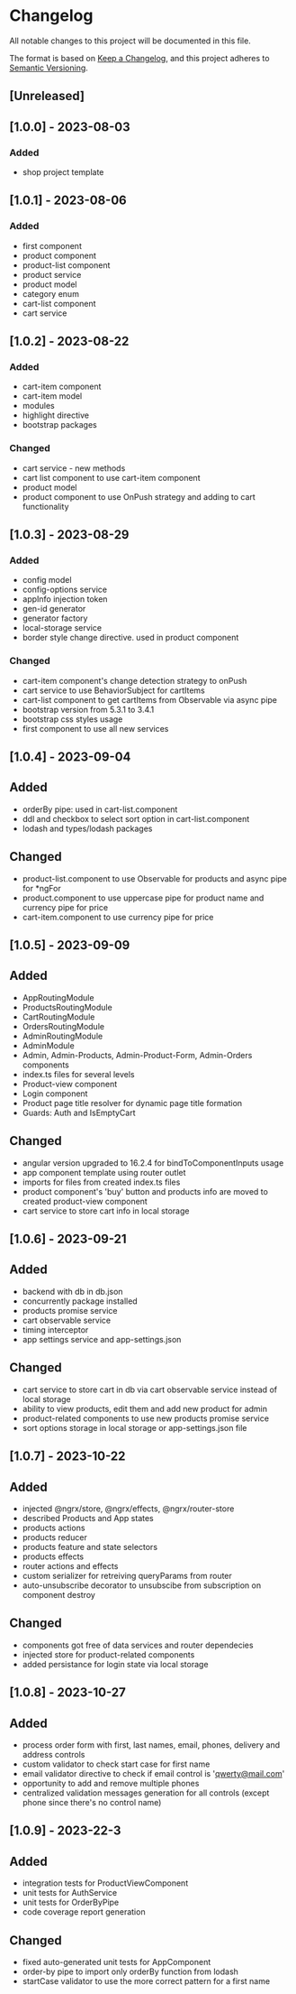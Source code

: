 # Changelog

All notable changes to this project will be documented in this file.

The format is based on [Keep a Changelog](https://keepachangelog.com/en/1.0.0/),
and this project adheres to [Semantic Versioning](https://semver.org/spec/v2.0.0.html).

## [Unreleased]

## [1.0.0] - 2023-08-03

### Added

- shop project template

## [1.0.1] - 2023-08-06

### Added

- first component
- product component
- product-list component
- product service
- product model
- category enum
- cart-list component
- cart service

## [1.0.2] - 2023-08-22

### Added

- cart-item component
- cart-item model
- modules
- highlight directive
- bootstrap packages


### Changed

- cart service - new methods
- cart list component to use cart-item component
- product model
- product component to use OnPush strategy and adding to cart functionality

## [1.0.3] - 2023-08-29

### Added

- config model
- config-options service
- appInfo injection token
- gen-id generator
- generator factory
- local-storage service
- border style change directive. used in product component


### Changed

- cart-item component's change detection strategy to onPush
- cart service to use BehaviorSubject for cartItems
- cart-list component to get cartItems from Observable via async pipe
- bootstrap version from 5.3.1 to 3.4.1
- bootstrap css styles usage
- first component to use all new services

## [1.0.4] - 2023-09-04

## Added

- orderBy pipe: used in cart-list.component
- ddl and checkbox to select sort option in cart-list.component
- lodash and types/lodash packages

## Changed

- product-list.component to use Observable for products and async pipe for *ngFor
- product.component to use uppercase pipe for product name and currency pipe for price
- cart-item.component to use currency pipe for price

## [1.0.5] - 2023-09-09

## Added

- AppRoutingModule
- ProductsRoutingModule
- CartRoutingModule
- OrdersRoutingModule
- AdminRoutingModule
- AdminModule
- Admin, Admin-Products, Admin-Product-Form, Admin-Orders components
- index.ts files for several levels
- Product-view component
- Login component
- Product page title resolver for dynamic page title formation
- Guards: Auth and IsEmptyCart

## Changed

- angular version upgraded to 16.2.4 for bindToComponentInputs usage
- app component template using router outlet
- imports for files from created index.ts files
- product component's 'buy' button and products info are moved to created product-view component
- cart service to store cart info in local storage

## [1.0.6] - 2023-09-21

## Added
- backend with db in db.json
- concurrently package installed
- products promise service
- cart observable service
- timing interceptor
- app settings service and app-settings.json

## Changed
- cart service to store cart in db via cart observable service instead of local storage
- ability to view products, edit them and add new product for admin
- product-related components to use new products promise service
- sort options storage in local storage or app-settings.json file

## [1.0.7] - 2023-10-22

## Added
- injected @ngrx/store, @ngrx/effects, @ngrx/router-store
- described Products and App states
- products actions
- products reducer
- products feature and state selectors
- products effects
- router actions and effects
- custom serializer for retreiving queryParams from router
- auto-unsubscribe decorator to unsubscibe from subscription on component destroy

## Changed
- components got free of data services and router dependecies
- injected store for product-related components
- added persistance for login state via local storage

## [1.0.8] - 2023-10-27

## Added
- process order form with first, last names, email, phones, delivery and address controls
- custom validator to check start case for first name
- email validator directive to check if email control is 'qwerty@mail.com'
- opportunity to add and remove multiple phones
- centralized validation messages generation for all controls (except phone since there's no control name)

## [1.0.9] - 2023-22-3

## Added
- integration tests for ProductViewComponent
- unit tests for AuthService
- unit tests for OrderByPipe
- code coverage report generation

## Changed
- fixed auto-generated unit tests for AppComponent
- order-by pipe to import only orderBy function from lodash
- startCase validator to use the more correct pattern for a first name